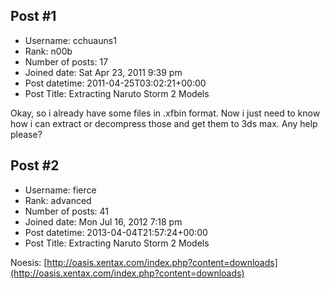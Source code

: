 ## Post #1
- Username: cchuauns1
- Rank: n00b
- Number of posts: 17
- Joined date: Sat Apr 23, 2011 9:39 pm
- Post datetime: 2011-04-25T03:02:21+00:00
- Post Title: Extracting Naruto Storm 2 Models

Okay, so i already have some files in .xfbin format. Now i just need to know how i can extract or decompress those and get them to 3ds max. Any help please?
## Post #2
- Username: fierce
- Rank: advanced
- Number of posts: 41
- Joined date: Mon Jul 16, 2012 7:18 pm
- Post datetime: 2013-04-04T21:57:24+00:00
- Post Title: Extracting Naruto Storm 2 Models

Noesis:
[http://oasis.xentax.com/index.php?content=downloads](http://oasis.xentax.com/index.php?content=downloads)
